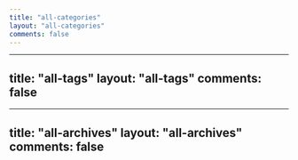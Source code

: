 ```yaml
---
title: "all-categories"
layout: "all-categories"
comments: false
---
```

---
title: "all-tags"
layout: "all-tags"
comments: false
---
---
title: "all-archives"
layout: "all-archives"
comments: false
---
